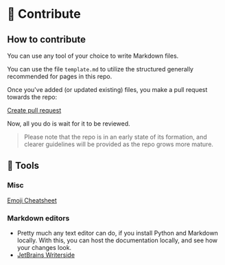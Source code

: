 # 🌿 Contribute

## How to contribute

You can use any tool of your choice to write Markdown files.

You can use the file ``template.md`` to utilize the structured generally recommended for pages in this repo.

Once you've added (or updated existing) files, you make a pull request towards the
repo:

[Create pull request](https://github.com/markhj/fragments/pulls)

Now, all you do is wait for it to be reviewed.

> Please note that the repo is in an early state of its formation, and clearer guidelines will be provided
> as the repo grows more mature.

## 🔨 Tools

### Misc

[Emoji Cheatsheet](https://gist.github.com/roachhd/1f029bd4b50b8a524f3c)

### Markdown editors

* Pretty much any text editor can do, if you install Python and Markdown locally. With this, you can host
the documentation locally, and see how your changes look.
* [JetBrains Writerside](https://www.jetbrains.com/writerside/)
